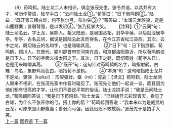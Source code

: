 　　（9）荀鸣鹤，陆士龙二人未相识，俱会张茂先坐。张令共语，以其并有大才，可勿作常语，陆举手曰：“云间陆土龙①。”荀答曰：“日下荀鸣鹤②。”陆曰：“既开青云睹白雉，何不张尔弓，布尔矢③？”荀答曰：“本谓云龙骙骙，定是山鹿野麋；兽弱弩强，是以发迟④。”张乃抚掌大笑。
　　【注释】①“云间”句：陆士龙名云，字土龙，吴郡人。祖父陆逊，是吴国丞相，封华亭侯，以后就泄居华亭。华亭，古名云间，据说是因陆云此言而得名，在今江苏省松江县西。其次，云中之龙，既切陆云的名和字，也是暗喻其高。
　　②“日下”句：日下指京都。荀鸣鹤，颖川人。在晋代，颖川郡首府在河南许昌，和京都洛阳靠近，所以荀鸣鹤说是日下人。日下的字面义指太阳之下。其次，日下之鹤，既切荀姓（荀字从日），也是用来暗喻其高。
　　③“既开”句：这句针对荀鸣鹤的名字，暗指射鹤。白雉：鸟名，象野鸡而色白，暗指荀不是鹤。
　　④”本渭”句：这句暗指陆士龙并不是龙。骙骙（kuíkuí）：形容强壮。麋（mí）：驼鹿：【译文】荀鸣鹤，陆士龙两人原来不相识，在张茂先家中作客时碰见了。张茂先让他们一起谈一谈，而且因为他们都有很高的才学，让他们不要说平常的俗话。陆士龙拱手说：“我是云间陆士龙。”荀鸣鹤回答说：“我是日下荀鸣鹤。”陆士龙说：“已经拨开云彩现青天，看见了白雉，为什么不张开你的弓，搭上你的箭？”荀鸣鹤回答说：“我本来以为是威武的云龙，可原来是山野麋鹿；兽弱而弓强，因此迟迟不敢放箭。”张茂先于是拍手大笑。
<br>[上一篇](25_08) [回卷首](25_00) [下一篇](25_10)
